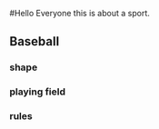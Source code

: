 #Hello Everyone
this is about a sport.

## Baseball

### shape


### playing field


### rules


#### 
